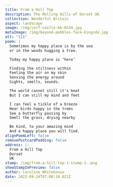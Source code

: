 ```yaml
---
title: From a Hill Top
description: The Rolling Hills of Dorset UK
collection: Wonderful Britain
aspect: landscape
image: /img/corf-castle-bb-6534.jpg
metaImage: /img/beyond-pebbles-face-kingsdo.jpg
alt: "111"
poem: |
  Sometimes my happy place is by the sea
  or in the woods hugging a tree.

  Today my happy place is ‘here’

  Finding the stillness within
  Feeling the air on my skin
  Sensing the energy around
  Sights, smells, sounds.

  The world cannot still it's beat
  But I can still my mind and feet

  I can feel a tickle of a breeze
  Hear birds happy in the trees
  See a butterfly passing by
  Smell the grass, drying nearby

  Be kind, to your amazing mind
  And a happy place you will find.
alignPoemLeft: false
removePostcardPadding: false
address: |-
  From a Hill Top
  Dorset
  UK
stamp: /img/from-a-hill-top-1-stamp-1-.png
showStampInPreview: false
author: Caroline Whitehouse
date: 2023-09-24T07:00:10.021Z
---
```


